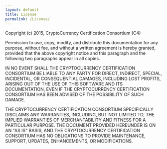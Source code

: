 ```yaml
---
layout: default
title: License
permalink: /License/
---
```


Copyright (c) 2015, CryptoCurrency Certification Consortium (C4)

Permission to use, copy, modify, and distribute this documentation for any purpose, without fee, and without a written agreement is hereby granted, provided that the above copyright notice and this paragraph and the following two paragraphs appear in all copies.

IN NO EVENT SHALL THE CRYPTOCURRENCY CERTIFICATION CONSORTIUM BE LIABLE TO ANY PARTY FOR DIRECT, INDIRECT, SPECIAL, INCIDENTAL, OR CONSEQUENTIAL DAMAGES, INCLUDING LOST PROFITS, ARISING OUT OF THE USE OF THIS SOFTWARE AND ITS DOCUMENTATION, EVEN IF THE CRYPTOCURRENCY CERTIFICATION CONSORTIUM HAS BEEN ADVISED OF THE POSSIBILITY OF SUCH DAMAGE.

THE CRYPTOCURRENCY CERTIFICATION CONSORTIUM SPECIFICALLY DISCLAIMS ANY WARRANTIES, INCLUDING, BUT NOT LIMITED TO, THE IMPLIED WARRANTIES OF MERCHANTABILITY AND FITNESS FOR A PARTICULAR PURPOSE. THE DOCUMENT PROVIDED HEREUNDER IS ON AN "AS IS" BASIS, AND THE CRYPTOCURRENCY CERTIFICATION CONSORTIUM HAS NO OBLIGATIONS TO PROVIDE MAINTENANCE, SUPPORT, UPDATES, ENHANCEMENTS, OR MODIFICATIONS.
